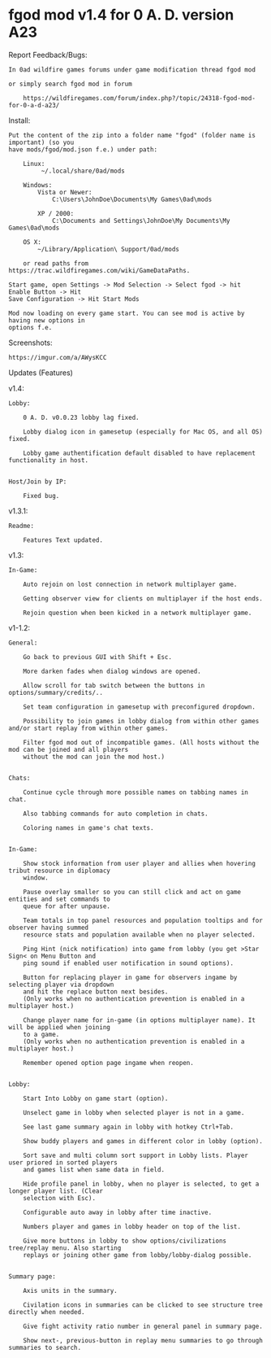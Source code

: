 # fgod mod v1.4 for 0 A. D. version A23

Report Feedback/Bugs:

	In 0ad wildfire games forums under game modification thread fgod mod

	or simply search fgod mod in forum

		https://wildfiregames.com/forum/index.php?/topic/24318-fgod-mod-for-0-a-d-a23/


Install:

	Put the content of the zip into a folder name "fgod" (folder name is important) (so you
	have mods/fgod/mod.json f.e.) under path:

		Linux:
			 ~/.local/share/0ad/mods

		Windows:
			Vista or Newer:
				C:\Users\JohnDoe\Documents\My Games\0ad\mods

			XP / 2000:
				C:\Documents and Settings\JohnDoe\My Documents\My Games\0ad\mods

		OS X:
			~/Library/Application\ Support/0ad/mods

		or read paths from https://trac.wildfiregames.com/wiki/GameDataPaths.

	Start game, open Settings -> Mod Selection -> Select fgod -> hit Enable Button -> Hit
	Save Configuration -> Hit Start Mods

	Mod now loading on every game start. You can see mod is active by having new options in
	options f.e.


Screenshots:


	https://imgur.com/a/AWysKCC



Updates (Features)

v1.4:

	Lobby:

		0 A. D. v0.0.23 lobby lag fixed.

		Lobby dialog icon in gamesetup (especially for Mac OS, and all OS) fixed.

		Lobby game authentification default disabled to have replacement functionality in host.


	Host/Join by IP:

		Fixed bug.


v1.3.1:

	Readme:
		
		Features Text updated.


v1.3:

	In-Game:

		Auto rejoin on lost connection in network multiplayer game.

		Getting observer view for clients on multiplayer if the host ends.

		Rejoin question when been kicked in a network multiplayer game.


v1-1.2:

	General:

		Go back to previous GUI with Shift + Esc.

		More darken fades when dialog windows are opened.

		Allow scroll for tab switch between the buttons in options/summary/credits/..

		Set team configuration in gamesetup with preconfigured dropdown.

		Possibility to join games in lobby dialog from within other games and/or start replay from within other games.

		Filter fgod mod out of incompatible games. (All hosts without the mod can be joined and all players
		without the mod can join the mod host.)


	Chats:

		Continue cycle through more possible names on tabbing names in chat.

		Also tabbing commands for auto completion in chats.

		Coloring names in game's chat texts.


	In-Game:

		Show stock information from user player and allies when hovering tribut resource in diplomacy
		window.

		Pause overlay smaller so you can still click and act on game entities and set commands to
		queue for after unpause.

		Team totals in top panel resources and population tooltips and for observer having summed
		resource stats and population available when no player selected.

		Ping Hint (nick notification) into game from lobby (you get >Star Sign< on Menu Button and
		ping sound if enabled user notification in sound options).

		Button for replacing player in game for observers ingame by selecting player via dropdown
		and hit the replace button next besides.
		(Only works when no authentication prevention is enabled in a multiplayer host.)

		Change player name for in-game (in options multiplayer name). It will be applied when joining
		to a game.
		(Only works when no authentication prevention is enabled in a multiplayer host.)

		Remember opened option page ingame when reopen.


	Lobby:

		Start Into Lobby on game start (option).

		Unselect game in lobby when selected player is not in a game.

		See last game summary again in lobby with hotkey Ctrl+Tab.

		Show buddy players and games in different color in lobby (option).

		Sort save and multi column sort support in Lobby lists. Player user priored in sorted players
		and games list when same data in field.

		Hide profile panel in lobby, when no player is selected, to get a longer player list. (Clear
		selection with Esc).

		Configurable auto away in lobby after time inactive.

		Numbers player and games in lobby header on top of the list.

		Give more buttons in lobby to show options/civilizations tree/replay menu. Also starting
		replays or joining other game from lobby/lobby-dialog possible.


	Summary page:

		Axis units in the summary.

		Civilation icons in summaries can be clicked to see structure tree directly when needed.

		Give fight activity ratio number in general panel in summary page.

		Show next-, previous-button in replay menu summaries to go through summaries to search.


